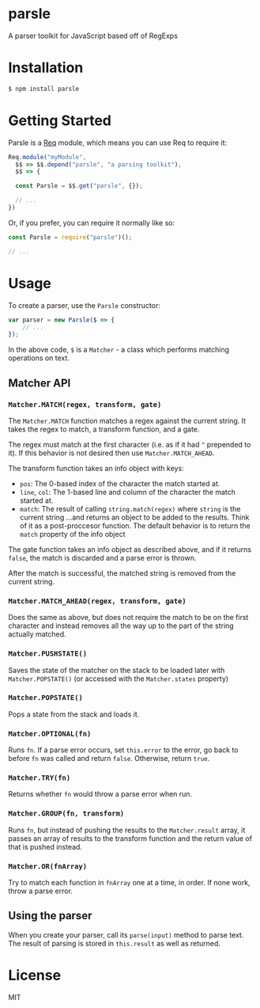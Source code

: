 # parsle
A parser toolkit for JavaScript based off of RegExps

# Installation
```sh
$ npm install parsle
```

# Getting Started

Parsle is a [Req](https://npmjs.org/package/@firecubez/req) module, which means you can use Req to require it:

```js
Req.module("myModule",
  $$ => $$.depend("parsle", "a parsing toolkit"),
  $$ => {

  const Parsle = $$.get("parsle", {});

  // ...
})
```

Or, if you prefer, you can require it normally like so:

```js
const Parsle = require("parsle")();

// ...
```
# Usage

To create a parser, use the `Parsle` constructor:

```js
var parser = new Parsle($ => {
	// ...
});
```

In the above code, `$` is a `Matcher` - a class which performs matching operations on text.

## Matcher API

### `Matcher.MATCH(regex, transform, gate)`

The `Matcher.MATCH` function matches a regex against the current string. It takes the regex to match, a transform function, and a gate.

The regex must match at the first character (i.e. as if it had `^` prepended to it). If this behavior is not desired then use `Matcher.MATCH_AHEAD`.

The transform function takes an info object with keys:
- `pos`: The 0-based index of the character the match started at.
- `line`, `col`: The 1-based line and column of the character the match started at.
- `match`: The result of calling `string.match(regex)` where `string` is the current string
...and returns an object to be added to the results. Think of it as a post-proccesor function. The default behavior is to return the `match` property of the info object

The gate function takes an info object as described above, and if it returns `false`, the match is discarded and a parse error is thrown.

After the match is successful, the matched string is removed from the current string.

### `Matcher.MATCH_AHEAD(regex, transform, gate)`

Does the same as above, but does not require the match to be on the first character and instead removes all the way up to the part of the string actually matched.

### `Matcher.PUSHSTATE()`

Saves the state of the matcher on the stack to be loaded later with `Matcher.POPSTATE()` (or accessed with the `Matcher.states` property)

### `Matcher.POPSTATE()`

Pops a state from the stack and loads it.

### `Matcher.OPTIONAL(fn)`

Runs `fn`. If a parse error occurs, set `this.error` to the error, go back to before `fn` was called and return `false`. Otherwise, return `true`.

### `Matcher.TRY(fn)`

Returns whether `fn` would throw a parse error when run.

### `Matcher.GROUP(fn, transform)`

Runs `fn`, but instead of pushing the results to the `Matcher.result` array, it passes an array of results to the transform function and the return value of that is pushed instead.

### `Matcher.OR(fnArray)`

Try to match each function in `fnArray` one at a time, in order. If none work, throw a parse error.

## Using the parser

When you create your parser, call its `parse(input)` method to parse text. The result of parsing is stored in `this.result` as well as returned.

# License

MIT